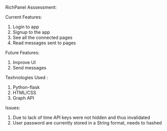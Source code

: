 RichPanel Asssessment:

Current Features:
<ol>
  <li>Login to app</li>
  <li>Signup to the app</li>
  <li>See all the connected pages</li>
  <li>Read messages sent to pages</li>
</ol>


Future Features:
1. Improve UI 
2. Send messages 


Texhnologies Used :
<ol>
  <li>Python-flask</li>
  <li>HTML/CSS</li>
  <li>Graph API</li>
</ol>

Issues:
1. Due to lack of time API keys were not hidden and thus invalidated
2. User password are currently stored in a String format, needs to hashed
